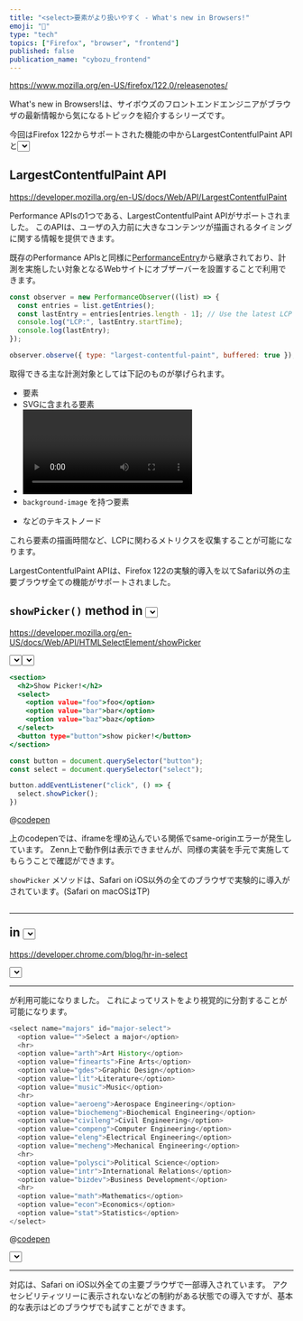 ```yaml
---
title: "<select>要素がより扱いやすく - What's new in Browsers!"
emoji: "🎍"
type: "tech"
topics: ["Firefox", "browser", "frontend"]
published: false
publication_name: "cybozu_frontend"
---
```


https://www.mozilla.org/en-US/firefox/122.0/releasenotes/

What's new in Browsers!は、サイボウズのフロントエンドエンジニアがブラウザの最新情報から気になるトピックを紹介するシリーズです。

今回はFirefox 122からサポートされた機能の中からLargestContentfulPaint APIと<select>要素に追加された2つの新機能について紹介します。

## LargestContentfulPaint API

https://developer.mozilla.org/en-US/docs/Web/API/LargestContentfulPaint

Performance APIsの1つである、LargestContentfulPaint APIがサポートされました。
このAPIは、ユーザの入力前に大きなコンテンツが描画されるタイミングに関する情報を提供できます。

既存のPerformance APIsと同様に[PerformanceEntry](https://developer.mozilla.org/ja/docs/Web/API/PerformanceEntry)から継承されており、計測を実施したい対象となるWebサイトにオブザーバーを設置することで利用できます。

```javascript
const observer = new PerformanceObserver((list) => {
  const entries = list.getEntries();
  const lastEntry = entries[entries.length - 1]; // Use the latest LCP candidate
  console.log("LCP:", lastEntry.startTime);
  console.log(lastEntry);
});

observer.observe({ type: "largest-contentful-paint", buffered: true });
```

取得できる主な計測対象としては下記のものが挙げられます。

- <img>要素
- SVGに含まれる<img>要素
- <video>要素の `poster` 属性に含まれる画像
- `background-image` を持つ要素
- <p>などのテキストノード

これら要素の描画時間など、LCPに関わるメトリクスを収集することが可能になります。

LargestContentfulPaint APIは、Firefox 122の実験的導入を以てSafari以外の主要ブラウザ全ての機能がサポートされました。

## `showPicker()` method in <select>

https://developer.mozilla.org/en-US/docs/Web/API/HTMLSelectElement/showPicker

<select>要素に `showPicker()` メソッドがサポートされました。
`showPicker()` は、JavaScript経由で<select>要素のピッカーを展開できるメソッドです。

```html:showpicker.html
<section>
  <h2>Show Picker!</h2>
  <select>
    <option value="foo">foo</option>
    <option value="bar">bar</option>
    <option value="baz">baz</option>
  </select>
  <button type="button">show picker!</button>
</section>
```

```javascript:showpicker.js
const button = document.querySelector("button");
const select = document.querySelector("select");

button.addEventListener("click", () => {
  select.showPicker();
})
```

@[codepen](https://codepen.io/b4h0-c4t/pen/ExMbxob)

上のcodepenでは、iframeを埋め込んでいる関係でsame-originエラーが発生しています。
Zenn上で動作例は表示できませんが、同様の実装を手元で実施してもらうことで確認ができます。

`showPicker` メソッドは、Safari on iOS以外の全てのブラウザで実験的に導入がされています。(Safari on macOSはTP)

## <hr> in <select>

https://developer.chrome.com/blog/hr-in-select

<select>要素の中で<hr>が利用可能になりました。
これによってリストをより視覚的に分割することが可能になります。

```javascript
<select name="majors" id="major-select">
  <option value="">Select a major</option>
  <hr>
  <option value="arth">Art History</option>
  <option value="finearts">Fine Arts</option>
  <option value="gdes">Graphic Design</option>
  <option value="lit">Literature</option>
  <option value="music">Music</option>
  <hr>
  <option value="aeroeng">Aerospace Engineering</option>
  <option value="biochemeng">Biochemical Engineering</option>
  <option value="civileng">Civil Engineering</option>
  <option value="compeng">Computer Engineering</option>
  <option value="eleng">Electrical Engineering</option>
  <option value="mecheng">Mechanical Engineering</option>
  <hr>
  <option value="polysci">Political Science</option>
  <option value="intr">International Relations</option>
  <option value="bizdev">Business Development</option>
  <hr>
  <option value="math">Mathematics</option>
  <option value="econ">Economics</option>
  <option value="stat">Statistics</option>
</select>
```

@[codepen](https://codepen.io/web-dot-dev/pen/GRzKzVK)

<select>要素内の<hr>対応は、Safari on iOS以外全ての主要ブラウザで一部導入されています。
アクセシビリティツリーに表示されないなどの制約がある状態での導入ですが、基本的な表示はどのブラウザでも試すことができます。
